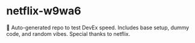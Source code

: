 ﻿# netflix-w9wa6

🤖 Auto-generated repo to test DevEx speed.
Includes base setup, dummy code, and random vibes.
Special thanks to netflix.
